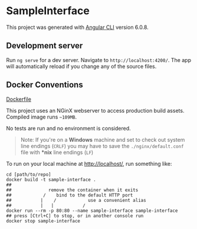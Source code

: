 # SampleInterface

This project was generated with [Angular CLI](https://github.com/angular/angular-cli) version 6.0.8.

## Development server

Run `ng serve` for a dev server. Navigate to `http://localhost:4200/`. The app will automatically reload if you change any of the source files.

## Docker Conventions

[Dockerfile](./Dockerfile)

This project uses an NGinX webserver to access production build assets. Compiled image runs `~109MB`.

No tests are run and no environment is considered.

> Note: If you're on a __Windows__ machine and set to check out system line endings (`CRLF`) you may have to save the `./nginx/default.conf` file with __*nix__ line endings (`LF`)

To run on your local machine at [http://localhost/](http://localhost/), run something like: 

```
cd [path/to/repo]
docker build -t sample-interface .
##
##              remove the container when it exits
##            /    bind to the default HTTP port
##           |    /            use a convenient alias
##           |   |           /
docker run --rm -p 80:80 --name sample-interface sample-interface
## press [Ctrl+C] to stop, or in another console run
docker stop sample-interface
```